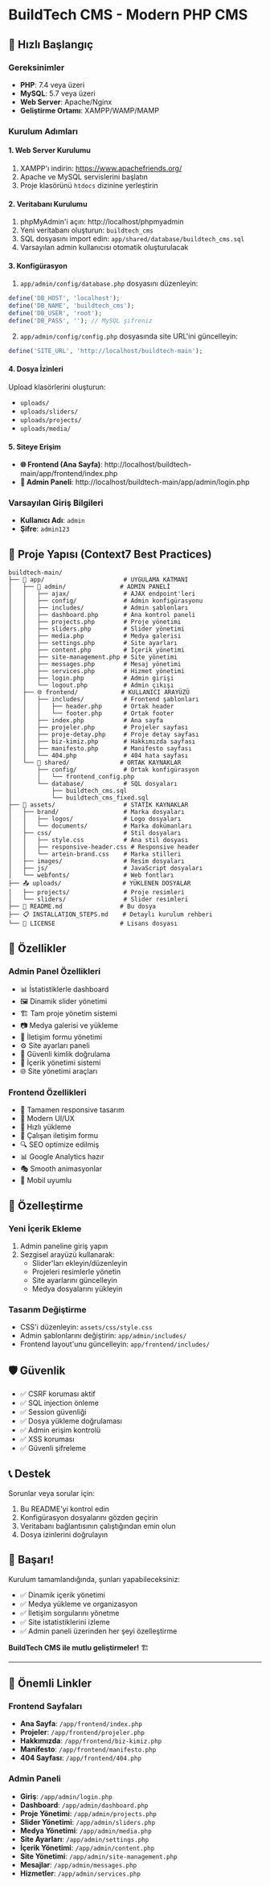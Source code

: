 # BuildTech CMS - Modern PHP CMS

## 🚀 Hızlı Başlangıç

### Gereksinimler
- **PHP**: 7.4 veya üzeri
- **MySQL**: 5.7 veya üzeri  
- **Web Server**: Apache/Nginx
- **Geliştirme Ortamı**: XAMPP/WAMP/MAMP

### Kurulum Adımları

#### 1. Web Server Kurulumu
1. XAMPP'ı indirin: https://www.apachefriends.org/
2. Apache ve MySQL servislerini başlatın
3. Proje klasörünü `htdocs` dizinine yerleştirin

#### 2. Veritabanı Kurulumu
1. phpMyAdmin'i açın: http://localhost/phpmyadmin
2. Yeni veritabanı oluşturun: `buildtech_cms`
3. SQL dosyasını import edin: `app/shared/database/buildtech_cms.sql`
4. Varsayılan admin kullanıcısı otomatik oluşturulacak

#### 3. Konfigürasyon
1. `app/admin/config/database.php` dosyasını düzenleyin:
```php
define('DB_HOST', 'localhost');
define('DB_NAME', 'buildtech_cms');
define('DB_USER', 'root');
define('DB_PASS', ''); // MySQL şifreniz
```

2. `app/admin/config/config.php` dosyasında site URL'ini güncelleyin:
```php
define('SITE_URL', 'http://localhost/buildtech-main');
```

#### 4. Dosya İzinleri
Upload klasörlerini oluşturun:
- `uploads/`
- `uploads/sliders/`
- `uploads/projects/`
- `uploads/media/`

#### 5. Siteye Erişim
- **🌐 Frontend (Ana Sayfa)**: http://localhost/buildtech-main/app/frontend/index.php
- **🔧 Admin Paneli**: http://localhost/buildtech-main/app/admin/login.php

### Varsayılan Giriş Bilgileri
- **Kullanıcı Adı**: `admin`
- **Şifre**: `admin123`

## 📁 Proje Yapısı (Context7 Best Practices)

```
buildtech-main/
├── 🎯 app/                      # UYGULAMA KATMANI
│   ├── 🔧 admin/               # ADMIN PANELİ
│   │   ├── ajax/               # AJAX endpoint'leri
│   │   ├── config/             # Admin konfigürasyonu
│   │   ├── includes/           # Admin şablonları
│   │   ├── dashboard.php       # Ana kontrol paneli
│   │   ├── projects.php        # Proje yönetimi
│   │   ├── sliders.php         # Slider yönetimi
│   │   ├── media.php           # Medya galerisi
│   │   ├── settings.php        # Site ayarları
│   │   ├── content.php         # İçerik yönetimi
│   │   ├── site-management.php # Site yönetimi
│   │   ├── messages.php        # Mesaj yönetimi
│   │   ├── services.php        # Hizmet yönetimi
│   │   ├── login.php           # Admin girişi
│   │   └── logout.php          # Admin çıkışı
│   ├── 🌐 frontend/            # KULLANICI ARAYÜZÜ
│   │   ├── includes/           # Frontend şablonları
│   │   │   ├── header.php      # Ortak header
│   │   │   └── footer.php      # Ortak footer
│   │   ├── index.php           # Ana sayfa
│   │   ├── projeler.php        # Projeler sayfası
│   │   ├── proje-detay.php     # Proje detay sayfası
│   │   ├── biz-kimiz.php       # Hakkımızda sayfası
│   │   ├── manifesto.php       # Manifesto sayfası
│   │   └── 404.php             # 404 hata sayfası
│   └── 🤝 shared/              # ORTAK KAYNAKLAR
│       ├── config/             # Ortak konfigürasyon
│       │   └── frontend_config.php
│       └── database/           # SQL dosyaları
│           ├── buildtech_cms.sql
│           └── buildtech_cms_fixed.sql
├── 🎨 assets/                   # STATİK KAYNAKLAR
│   ├── brand/                  # Marka dosyaları
│   │   ├── logos/              # Logo dosyaları
│   │   └── documents/          # Marka dokümanları
│   ├── css/                    # Stil dosyaları
│   │   ├── style.css           # Ana stil dosyası
│   │   ├── responsive-header.css # Responsive header
│   │   └── artein-brand.css    # Marka stilleri
│   ├── images/                 # Resim dosyaları
│   ├── js/                     # JavaScript dosyaları
│   └── webfonts/               # Web fontları
├── 📤 uploads/                 # YÜKLENEN DOSYALAR
│   ├── projects/               # Proje resimleri
│   └── sliders/                # Slider resimleri
├── 📄 README.md                # Bu dosya
├── 📋 INSTALLATION_STEPS.md    # Detaylı kurulum rehberi
└── 📜 LICENSE                  # Lisans dosyası
```

## 🎯 Özellikler

### Admin Panel Özellikleri
- 📊 İstatistiklerle dashboard
- 🖼️ Dinamik slider yönetimi
- 🏗️ Tam proje yönetim sistemi
- 📷 Medya galerisi ve yükleme
- 💌 İletişim formu yönetimi
- ⚙️ Site ayarları paneli
- 🔐 Güvenli kimlik doğrulama
- 📝 İçerik yönetimi sistemi
- 🌐 Site yönetimi araçları

### Frontend Özellikleri
- 📱 Tamamen responsive tasarım
- 🎨 Modern UI/UX
- 🚀 Hızlı yükleme
- 📧 Çalışan iletişim formu
- 🔍 SEO optimize edilmiş
- 📊 Google Analytics hazır
- 🎭 Smooth animasyonlar
- 📱 Mobil uyumlu

## 🔧 Özelleştirme

### Yeni İçerik Ekleme
1. Admin paneline giriş yapın
2. Sezgisel arayüzü kullanarak:
   - Slider'ları ekleyin/düzenleyin
   - Projeleri resimlerle yönetin
   - Site ayarlarını güncelleyin
   - Medya dosyalarını yükleyin

### Tasarım Değiştirme
- CSS'i düzenleyin: `assets/css/style.css`
- Admin şablonlarını değiştirin: `app/admin/includes/`
- Frontend layout'unu güncelleyin: `app/frontend/includes/`

## 🛡️ Güvenlik

- ✅ CSRF koruması aktif
- ✅ SQL injection önleme
- ✅ Session güvenliği
- ✅ Dosya yükleme doğrulaması
- ✅ Admin erişim kontrolü
- ✅ XSS koruması
- ✅ Güvenli şifreleme

## 📞 Destek

Sorunlar veya sorular için:
1. Bu README'yi kontrol edin
2. Konfigürasyon dosyalarını gözden geçirin
3. Veritabanı bağlantısının çalıştığından emin olun
4. Dosya izinlerini doğrulayın

## 🎉 Başarı!

Kurulum tamamlandığında, şunları yapabileceksiniz:
- ✅ Dinamik içerik yönetimi
- ✅ Medya yükleme ve organizasyon
- ✅ İletişim sorgularını yönetme
- ✅ Site istatistiklerini izleme
- ✅ Admin paneli üzerinden her şeyi özelleştirme

**BuildTech CMS ile mutlu geliştirmeler!** 🏗️

---

## 🔗 Önemli Linkler

### Frontend Sayfaları
- **Ana Sayfa**: `/app/frontend/index.php`
- **Projeler**: `/app/frontend/projeler.php`
- **Hakkımızda**: `/app/frontend/biz-kimiz.php`
- **Manifesto**: `/app/frontend/manifesto.php`
- **404 Sayfası**: `/app/frontend/404.php`

### Admin Paneli
- **Giriş**: `/app/admin/login.php`
- **Dashboard**: `/app/admin/dashboard.php`
- **Proje Yönetimi**: `/app/admin/projects.php`
- **Slider Yönetimi**: `/app/admin/sliders.php`
- **Medya Yönetimi**: `/app/admin/media.php`
- **Site Ayarları**: `/app/admin/settings.php`
- **İçerik Yönetimi**: `/app/admin/content.php`
- **Site Yönetimi**: `/app/admin/site-management.php`
- **Mesajlar**: `/app/admin/messages.php`
- **Hizmetler**: `/app/admin/services.php`
